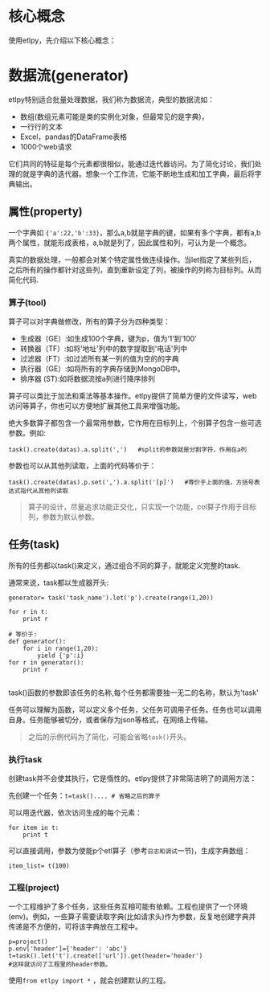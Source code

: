 

# 核心概念

使用etlpy，先介绍以下核心概念：

# 数据流(generator)

etlpy特别适合批量处理数据，我们称为数据流，典型的数据流如：

- 数组(数组元素可能是类的实例化对象，但最常见的是字典)，
- 一行行的文本
- Excel，pandas的DataFrame表格
- 1000个web请求

它们共同的特征是每个元素都很相似，能通过迭代器访问。为了简化讨论，我们处理的就是字典的迭代器。想象一个工作流，它能不断地生成和加工字典，最后将字典输出。

## 属性(property)

一个字典如 `{'a':22,'b':33}`，那么a,b就是字典的键，如果有多个字典，都有a,b两个属性，就能形成表格，a,b就是列了，因此属性和列，可认为是一个概念。

真实的数据处理，一般都会对某个特定属性做连续操作。当let指定了某些列后，之后所有的操作都针对这些列，直到重新设定了列，被操作的列称为目标列。从而简化代码.

### 算子(tool)

算子可以对字典做修改，所有的算子分为四种类型：

- 生成器（GE）:如生成100个字典，键为p，值为‘1’到‘100’
- 转换器（TF）:如将'地址'列中的数字提取到'电话'列中
- 过滤器（FT）:如过滤所有某一列的值为空的的字典
- 执行器（GE）:如将所有的字典存储到MongoDB中。
- 排序器 (ST):如将数据流按a列进行降序排列


算子可以类比于加法和乘法等基本操作。etlpy提供了简单方便的文件读写，web访问等算子，你也可以方便地扩展其他工具来增强功能。

绝大多数算子都包含一个最常用参数，它作用在目标列上，个别算子包含一些可选参数。例如:

```
task().create(datas).a.split(',')   #split的参数就是分割字符，作用在a列
```

参数也可以从其他列读取，上面的代码等价于：
```
task().create(datas).p.set(',').a.split('[p]')   #等价于上面的值，方括号表达式指代从其他列读取
```


> 算子的设计，尽量追求功能正交化，只实现一个功能，col算子作用于目标列，参数为默认参数。


## 任务(task)

所有的任务都以task()来定义，通过组合不同的算子，就能定义完整的task.

通常来说，task都以生成器开头:
```
generator= task('task_name').let('p').create(range(1,20))

for r in t:
    print r

# 等价于:
def generator():
    for i in range(1,20):
        yield {'p':i}
for r in generator():
    print r
 

```
task()函数的参数即该任务的名称,每个任务都需要独一无二的名称，默认为'task'

任务可以理解为函数，可以定义多个任务，父任务可调用子任务。任务也可以调用自身。任务能够被切分，或者保存为json等格式，在网络上传输。

> 之后的示例代码为了简化，可能会省略`task()`开头。

### 执行task

创建task并不会使其执行，它是惰性的。etlpy提供了非常简洁明了的调用方法：

先创建一个任务：`t=task().... # 省略之后的算子`

可以用迭代器，依次访问生成的每个元素：
```
for item in t:
    print t
```

可以直接调用，参数为使能p个etl算子（参考`日志和调试`一节)，生成字典数组：

`item_list= t(100) `  

### 工程(project)

一个工程维护了多个任务，这些任务互相可能有依赖。工程也提供了一个环境(env)。例如，一些算子需要读取字典(比如请求头)作为参数，反复地创建字典并传递是不方便的，可将该字典放在工程中。
```
p=project()
p.env['header']={'header': 'abc'}
t=task().let('t').create(['url']).get(header='header')
#这样就访问了工程里的header参数。
```

使用`from etlpy import *` ，就会创建默认的工程。 




